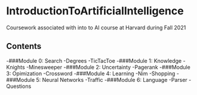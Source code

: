 # IntroductionToArtificialIntelligence
 Coursework associated with into to AI course at Harvard during Fall 2021

## Contents
-###Module 0: Search
 -Degrees
 -TicTacToe
-###Module 1: Knowledge
 -Knights
 -Minesweeper
-###Module 2: Uncertainty
 -Pagerank
-###Module 3: Opimization
 -Crossword
-###Module 4: Learning
 -Nim
 -Shopping
-###Module 5: Neural Networks
 -Traffic
-###Module 6: Language
 -Parser
 -Questions
